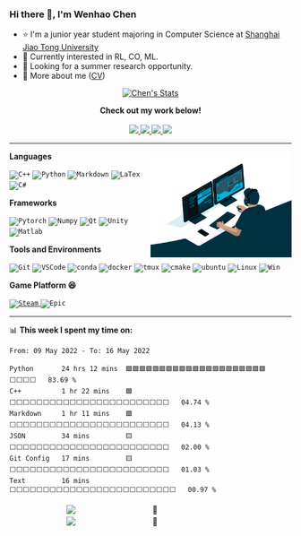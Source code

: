 ### Hi there 👋, I'm Wenhao Chen

- :star: I'm a junior year student majoring in Computer Science at [Shanghai Jiao Tong University](http://www.sjtu.edu.cn/)
- :thinking: Currently interested in RL, CO, ML.
- :seedling: Looking for a summer research opportunity.
- 💬 More about me ([CV](https://github.com/CWHer/cwher/blob/main/Resume-en.pdf))

<!--
**CWHer/cwher** is a ✨ _special_ ✨ repository because its `README.md` (this file) appears on your GitHub profile.

Here are some ideas to get you started:

- 🔭 I’m currently working on ...
- 🌱 I’m currently learning ...
- 👯 I’m looking to collaborate on ...
- 🤔 I’m looking for help with ...
- 💬 Ask me about ...
- 📫 How to reach me: ...
- 😄 Pronouns: ...
- ⚡ Fun fact: ...
-->

<div align="center">
    <p>
        <a href="https://github.com/CWHer" class="rich-diff-level-one">
            <img src="https://github-readme-stats.vercel.app/api?username=cwher&count_private=true&show_icons=true&theme=tokyonight"
                alt="Chen's Stats">
        </a>
    </p>
</div>

<div align="center">
    <p>
        <strong>Check out my work below!</strong>
        <br><br>
        <a href="https://github.com/CWHer">
            <img src="https://badges.pufler.dev/visits/CWHer/CWHer?style=flat-square&color=black&logo=github">
        </a>
        <a href="https://github.com/CWHer">
            <img src="https://badges.pufler.dev/years/CWHer?style=flat-square&color=black&logo=github">
        </a>
        <a href="https://github.com/CWHer?tab=repositories">
            <img src="https://badges.pufler.dev/repos/CWHer?style=flat-square&color=black&logo=github">
        </a>
        <a href="https://github.com/CWHer">
            <img src="https://badges.pufler.dev/commits/all/CWHer?style=flat-square&color=black&logo=github">
        </a>
    </p>
</div>

---

<img align="right" alt="GIF" width="50%" src="assets/code.gif" title="Do what you like, and do it best!">

**Languages**

<code><img height="20" src="https://img.shields.io/badge/C%2B%2B-00599C?style=for-the-badge&logo=c%2B%2B&logoColor=white" alt="C++" title="C++"></code>
<code><img height="20" src="https://img.shields.io/badge/Python-FFD43B?style=for-the-badge&logo=python&logoColor=blue" alt="Python" title="Python"></code>
<code><img height="20" src="https://img.shields.io/badge/Markdown-000000?style=for-the-badge&logo=markdown&logoColor=white" alt="Markdown" title="Markdown"></code>
<code><img height="20" src="https://img.shields.io/badge/LaTeX-47A141?style=for-the-badge&logo=LaTeX&logoColor=white" alt="LaTex" title="LaTex"></code>
<code><img height="20" src="https://img.shields.io/badge/C%23-239120?style=for-the-badge&logo=c-sharp&logoColor=white" alt="C#" title="C#"></code>


**Frameworks**

<code><img height="20" src="https://img.shields.io/badge/PyTorch-EE4C2C?style=for-the-badge&logo=PyTorch&logoColor=white" alt="Pytorch" title="Pytorch"></code>
<code><img height="20" src="https://img.shields.io/badge/Numpy-777BB4?style=for-the-badge&logo=numpy&logoColor=white" alt="Numpy" title="Numpy"></code>
<code><img height="20" src="https://img.shields.io/badge/Qt-41CD52?style=for-the-badge&logo=qt&logoColor=white" alt="Qt" title="Qt"></code>
<code><img height="20" src="https://img.shields.io/badge/Unity-100000?style=for-the-badge&logo=unity&logoColor=white" alt="Unity" title="Unity"></code>
<code><img height="20" src="https://img.shields.io/badge/matlab-fa5103?style=for-the-badge&logo=MATLAB&logoColor=white" alt="Matlab" title="Matlab"></code>


**Tools and Environments**

<code><img height="20" src="https://img.shields.io/badge/GIT-E44C30?style=for-the-badge&logo=git&logoColor=white" alt="Git" title="Git"></code>
<code><img height="20" src="https://img.shields.io/badge/Visual_Studio_Code-0078D4?style=for-the-badge&logo=visual%20studio%20code&logoColor=white" alt="VSCode" title="VSCode"></code>
<code><img height="20" src="https://img.shields.io/badge/conda-342B029.svg?&style=for-the-badge&logo=anaconda&logoColor=white" alt="conda" title="conda"></code>
<code><img height="20" src="https://img.shields.io/badge/Docker-2CA5E0?style=for-the-badge&logo=docker&logoColor=white" alt="docker" title="docker"></code>
<code><img height="20" src="https://img.shields.io/badge/tmux-1BB91F?style=for-the-badge&logo=tmux&logoColor=white" alt="tmux" title="tmux"></code>
<code><img height="20" src="https://img.shields.io/badge/CMake-064F8C?style=for-the-badge&logo=cmake&logoColor=white" alt="cmake" title="cmake"></code>
<code><img height="20" src="https://img.shields.io/badge/Ubuntu-E95420?style=for-the-badge&logo=ubuntu&logoColor=white" alt="ubuntu" title="ubuntu"></code>
<code><img height="20" src="https://img.shields.io/badge/Linux-FCC624?style=for-the-badge&logo=linux&logoColor=black" alt="Linux" title="Linux"></code>
<code><img height="20" src="https://img.shields.io/badge/Windows-0078D6?style=for-the-badge&logo=windows&logoColor=white" alt="Win" title="Win"></code>


**Game Platform :laughing:**

<a href="https://steamcommunity.com/id/cwher/">
<code><img height="20" src="https://img.shields.io/badge/Steam-000000?style=for-the-badge&logo=steam&logoColor=white" alt="Steam" title="Steam"></code>
</a>
<code><img height="20" src="https://img.shields.io/badge/Epic%20Games-313131?style=for-the-badge&logo=Epic%20Games&logoColor=white" alt="Epic" title="Epic"></code>

---

:bar_chart: **This week I spent my time on:**
<!--START_SECTION:waka-->

```text
From: 09 May 2022 - To: 16 May 2022

Python       24 hrs 12 mins  🟩🟩🟩🟩🟩🟩🟩🟩🟩🟩🟩🟩🟩🟩🟩🟩🟩🟩🟩🟩🟩⬜⬜⬜⬜   83.69 %
C++          1 hr 22 mins    🟩⬜⬜⬜⬜⬜⬜⬜⬜⬜⬜⬜⬜⬜⬜⬜⬜⬜⬜⬜⬜⬜⬜⬜⬜   04.74 %
Markdown     1 hr 11 mins    🟩⬜⬜⬜⬜⬜⬜⬜⬜⬜⬜⬜⬜⬜⬜⬜⬜⬜⬜⬜⬜⬜⬜⬜⬜   04.13 %
JSON         34 mins         🟨⬜⬜⬜⬜⬜⬜⬜⬜⬜⬜⬜⬜⬜⬜⬜⬜⬜⬜⬜⬜⬜⬜⬜⬜   02.00 %
Git Config   17 mins         🟨⬜⬜⬜⬜⬜⬜⬜⬜⬜⬜⬜⬜⬜⬜⬜⬜⬜⬜⬜⬜⬜⬜⬜⬜   01.03 %
Text         16 mins         ⬜⬜⬜⬜⬜⬜⬜⬜⬜⬜⬜⬜⬜⬜⬜⬜⬜⬜⬜⬜⬜⬜⬜⬜⬜   00.97 %
```

<!--END_SECTION:waka-->


<div align="center">
    <img style="float: center; width: 48%; min-width: 300px; margin: 2px;" alt="🦑"
        src="https://gist.github.com/CWHer/94a699517170510e22bbcf84270c61f9/raw/general.svg">
    <img style="float: center; width: 48%; min-width: 300px; margin: 2px;" alt="🦑"
        src="https://gist.github.com/CWHer/94a699517170510e22bbcf84270c61f9/raw/misc.svg">
</div>
